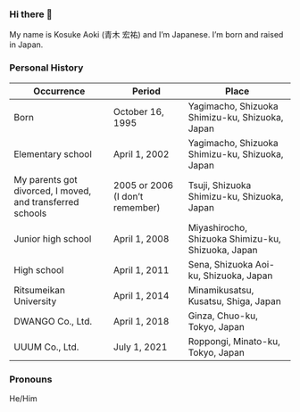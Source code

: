 ### Hi there 👋
My name is Kosuke Aoki (青木 宏祐) and I’m Japanese. I’m born and raised in Japan.

### Personal History

| Occurrence                                                | Period                          | Place                                              |
| --------------------------------------------------------- | ------------------------------- | -------------------------------------------------- |
| Born                                                      | October 16, 1995                | Yagimacho, Shizuoka Shimizu-ku, Shizuoka, Japan    |
| Elementary school                                         | April 1, 2002                   | Yagimacho, Shizuoka Shimizu-ku, Shizuoka, Japan    |
| My parents got divorced, I moved, and transferred schools | 2005 or 2006 (I don’t remember) | Tsuji, Shizuoka Shimizu-ku, Shizuoka, Japan        |
| Junior high school                                        | April 1, 2008                   | Miyashirocho, Shizuoka Shimizu-ku, Shizuoka, Japan |
| High school                                               | April 1, 2011                   | Sena, Shizuoka Aoi-ku, Shizuoka, Japan             |
| Ritsumeikan University                                    | April 1, 2014                   | Minamikusatsu, Kusatsu, Shiga, Japan               |
| DWANGO Co., Ltd.                                          | April 1, 2018                   | Ginza, Chuo-ku, Tokyo, Japan                       |
| UUUM Co., Ltd.                                            | July 1, 2021                    | Roppongi, Minato-ku, Tokyo, Japan                  |

### Pronouns
He/Him

<!--
**noraworld/noraworld** is a ✨ _special_ ✨ repository because its `README.md` (this file) appears on your GitHub profile.

Here are some ideas to get you started:

- 🔭 I’m currently working on ...
- 🌱 I’m currently learning ...
- 👯 I’m looking to collaborate on ...
- 🤔 I’m looking for help with ...
- 💬 Ask me about ...
- 📫 How to reach me: ...
- 😄 Pronouns: ...
- ⚡ Fun fact: ...
-->
